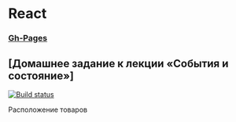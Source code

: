 # React
### [Gh-Pages](https://dzuba110729.github.io/ra-events_layouts)

## [Домашнее задание к лекции «События и состояние»]
[![Build status](https://ci.appveyor.com/api/projects/status/3jsbenm5kw7bqjsu/branch/master?svg=true)](https://ci.appveyor.com/project/Dzuba110729/ra-events_layouts)

 Расположение товаров
